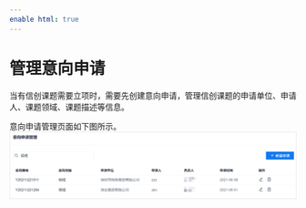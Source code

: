 ```yaml
---
enable html: true
---
```

# 管理意向申请

当有信创课题需要立项时，需要先创建意向申请，管理信创课题的申请单位、申请人、课题领域、课题描述等信息。         

意向申请管理页面如下图所示。          
![](../fig/shenzhicheng/意向申请-列表.png)

